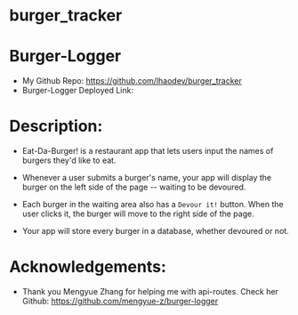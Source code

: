 # burger_tracker

# Burger-Logger
- My  Github Repo: https://github.com/lhaodev/burger_tracker
- Burger-Logger Deployed Link: 

# Description:
* Eat-Da-Burger! is a restaurant app that lets users input the names of burgers they'd like to eat.

* Whenever a user submits a burger's name, your app will display the burger on the left side of the page -- waiting to be devoured.

* Each burger in the waiting area also has a `Devour it!` button. When the user clicks it, the burger will move to the right side of the page.

* Your app will store every burger in a database, whether devoured or not.


# Acknowledgements:
- Thank you Mengyue Zhang for helping me with api-routes. Check her Github: https://github.com/mengyue-z/burger-logger 